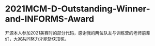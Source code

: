 # 2021MCM-D-Outstanding-Winner-and-INFORMS-Award
开源本人参加2021美赛时的部分代码，感谢我的两位队友与训练营的老师前辈们，大家共同努力才能斩获顶奖。
